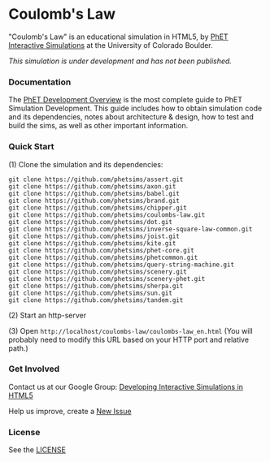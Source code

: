Coulomb's Law
================

"Coulomb's Law" is an educational simulation in HTML5, by <a href="https://phet.colorado.edu/" target="_blank">PhET Interactive Simulations</a>
at the University of Colorado Boulder.

*This simulation is under development and has not been published.*

### Documentation
The <a href="http://bit.ly/phet-html5-development-overview" target="_blank">PhET Development Overview</a> is the most complete guide to PhET Simulation
Development. This guide includes how to obtain simulation code and its dependencies, notes about architecture & design, how to test and build
the sims, as well as other important information.

### Quick Start
(1) Clone the simulation and its dependencies:
```
git clone https://github.com/phetsims/assert.git
git clone https://github.com/phetsims/axon.git
git clone https://github.com/phetsims/babel.git
git clone https://github.com/phetsims/brand.git
git clone https://github.com/phetsims/chipper.git
git clone https://github.com/phetsims/coulombs-law.git
git clone https://github.com/phetsims/dot.git
git clone https://github.com/phetsims/inverse-square-law-common.git
git clone https://github.com/phetsims/joist.git
git clone https://github.com/phetsims/kite.git
git clone https://github.com/phetsims/phet-core.git
git clone https://github.com/phetsims/phetcommon.git
git clone https://github.com/phetsims/query-string-machine.git
git clone https://github.com/phetsims/scenery.git
git clone https://github.com/phetsims/scenery-phet.git
git clone https://github.com/phetsims/sherpa.git
git clone https://github.com/phetsims/sun.git
git clone https://github.com/phetsims/tandem.git
```
(2) Start an http-server

(3) Open `http://localhost/coulombs-law/coulombs-law_en.html` (You will probably need to modify this URL based on your HTTP port and relative path.)

### Get Involved

Contact us at our Google Group: <a href="http://groups.google.com/forum/#!forum/developing-interactive-simulations-in-html5" target="_blank">Developing Interactive Simulations in HTML5</a>

Help us improve, create a <a href="http://github.com/phetsims/coulombs-law/issues/new" target="_blank">New Issue</a>

### License
See the <a href="https://github.com/phetsims/coulombs-law/blob/master/LICENSE" target="_blank">LICENSE</a>
